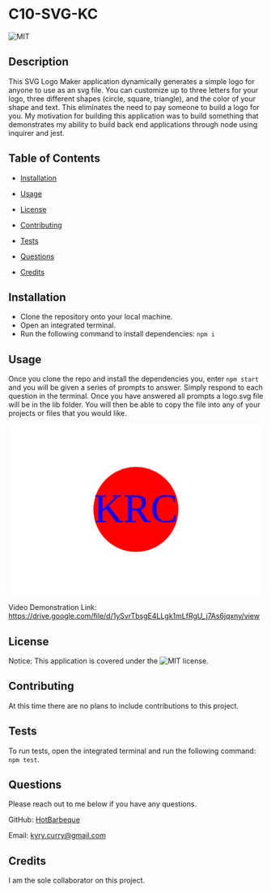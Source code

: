 # C10-SVG-KC

  ![MIT](https://img.shields.io/static/v1?label=License&message=MIT&color=$blue)

  ## Description
  This SVG Logo Maker application dynamically generates a simple logo for anyone to use as an svg file. You can customize up to three letters for your logo, three different shapes (circle, square, triangle), and the color of your shape and text. This eliminates the need to pay someone to build a logo for you. My motivation for building this application was to build something that demonstrates my ability to build back end applications through node using inquirer and jest. 

  ## Table of Contents
  * [Installation](#installation)

  * [Usage](#usage)

  * [License](#license)

  * [Contributing](#contributing)

  * [Tests](#tests)

  * [Questions](#questions)

  * [Credits](#credits)


  ## Installation
  * Clone the repository onto your local machine. 
  * Open an integrated terminal.
  * Run the following command to install dependencies: `npm i`
  
  ## Usage
  Once you clone the repo and install the dependencies you, enter `npm start` and you will be given a series of prompts to answer. Simply respond to each question in the terminal.  Once you have answered all prompts a logo.svg file will be in the lib folder. You will then be able to copy the file into any of your projects or files that you would like. 


  ![screenshot of application](./examples/logo.svg)

  Video Demonstration Link: https://drive.google.com/file/d/1ySvrTbsgE4LLgk1mLfRgU_j7As6jqxny/view
  
  
  ## License
  Notice: This application is covered under the ![MIT](https://img.shields.io/static/v1?label=License&message=MIT&color=$blue) license.

  ## Contributing
  At this time there are no plans to include contributions to this project. 

  ## Tests
  To run tests, open the integrated terminal and run the following command: `npm test`.
  
  ## Questions
  Please reach out to me below if you have any questions.

  
  GitHub: [HotBarbeque](https://github.com/hotbarbeque)

  Email: kyry.curry@gmail.com
  
  ## Credits
  I am the sole collaborator on this project.